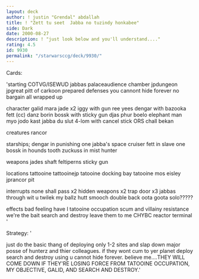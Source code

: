 ```yaml
---
layout: deck
author: ! justin "Grendal" abdallah
title: ! "Zett tu seet  Jabba no tuzindy honkabee"
side: Dark
date: 2000-08-27
description: ! "just look below and you'll understand...."
rating: 4.5
id: 9930
permalink: "/starwarsccg/deck/9930/"
---
```

Cards: 

'starting
COTVG/ISEWUD
jabbas palaceaudience chamber
jpdungeon
jpgreat pitt of carkoon
prepared defenses
you cannont hide forever
no bargain
all wrapped up

character
galid
mara jade x2
iggy with gun
ree yees
dengar with bazooka
fett (cc)
danz borin
bossk with sticky gun
djas phur
boelo
elephant man
myo
jodo kast
jabba du slut
4-lom with cancel stick
ORS
chall bekan

creatures
rancor

starships;
dengar in punishing one
jabba's space cruiser
fett in slave one
bossk in hounds tooth
zuckuss in mist hunter

weapons
jades shaft
feltiperns sticky gun

locations
tattooine
tattooinejp
tatooine docking bay
tatooine mos eisley
jprancor pit

interrupts
none shall pass x2
hidden weapons x2
trap door x3
jabbas through wit u
twilek my ballz
hutt smooch
double back
oota goota solo?????

effects
bad feeling have I
tatooine occupation
scum and villainy
resistance
we're the bait
search and destroy
leave them to me
CHYBC
reactor terminal
'

Strategy: '

just do the basic thang of deploying only 1-2 sites and slap down major posse of hunterz and thier colleagues.  if they wont cum to yer planet deploy search and destroy using u cannot hide forever.  believe me....THEY WILL COME DOWN IF THEY'RE LOSING FORCE FROM TATOOINE OCCUPATION, MY OBJECTIVE, GALID, AND SEARCH AND DESTROY.'
